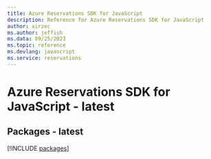 ```yaml
---
title: Azure Reservations SDK for JavaScript
description: Reference for Azure Reservations SDK for JavaScript
author: xirzec
ms.author: jeffish
ms.data: 09/25/2023
ms.topic: reference
ms.devlang: javascript
ms.service: reservations
---
```

# Azure Reservations SDK for JavaScript - latest
## Packages - latest
[!INCLUDE [packages](reservations-index.md)]